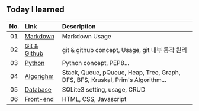 ## Today I learned

| No.| Link | Description |
|:--:|:--|:--|
| 01 | [Markdown](./01_Markdown/)                | Markdown Usage |
| 02 | [Git & Github](./02_Git/) | git & github concept, Usage, git 내부 동작 원리 |
| 03 | [Python](./03_Python/)                   | Python concept, PEP8... |
| 04 | [Algorighm](./04_Algorithm)              | Stack, Queue, pQueue, Heap, Tree, Graph, DFS, BFS, Kruskal, Prim's Algorithm... |
| 05 | [Database](./05_DataBase/)               | SQLite3 setting, usage, CRUD |
| 06 | [Front-end](./06_Front-end/)             | HTML, CSS, Javascript |
